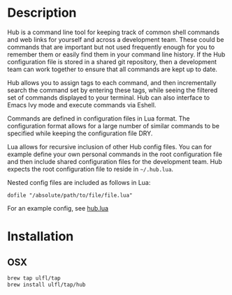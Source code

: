# Description

Hub is a command line tool for keeping track of common shell commands and web
links for yourself and across a development team. These could be commands that
are important but not used frequently enough for you to remember them or easily
find them in your command line history. If the Hub configuration file is stored
in a shared git repository, then a development team can work together to ensure
that all commands are kept up to date.

Hub allows you to assign tags to each command, and then incrementally search the
command set by entering these tags, while seeing the filtered set of commands
displayed to your terminal. Hub can also interface to Emacs Ivy mode and execute
commands via Eshell.

Commands are defined in configuration files in Lua format. The configuration
format allows for a large number of similar commands to be specified while
keeping the configuration file DRY.

Lua allows for recursive inclusion of other Hub config files. You can for
example define your own personal commands in the root configuration file and
then include shared configuration files for the development team. Hub expects
the root configuration file to reside in `~/.hub.lua`.

Nested config files are included as follows in Lua:

    dofile "/absolute/path/to/file/file.lua"

For an example config, see [hub.lua](./example/hub.lua)

# Installation

## OSX

```bash
brew tap ulfl/tap
brew install ulfl/tap/hub
```
